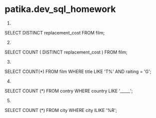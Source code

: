 # patika.dev_sql_homework



1.
  SELECT DISTINCT replacement_cost FROM film;
  
2.
  SELECT COUNT ( DISTINCT replacement_cost ) FROM film;
 
3.
  SELECT COUNT(*) FROM film WHERE title LIKE 'T%' AND raiting = 'G';
  
4.
  SELECT COUNT (*) FROM contry WHERE country LIKE '_____';
  
5.
  SELECT COUNT (*) FROM city WHERE city ILIKE '%R';
